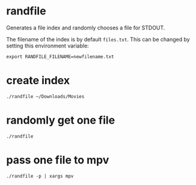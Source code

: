 # randfile
Generates a file index and randomly chooses a file for STDOUT.

The filename of the index is by default ```files.txt```.
This can be changed by setting this environment variable:

```
export RANDFILE_FILENAME=newfilename.txt
```

# create index
```
./randfile ~/Downloads/Movies
```

# randomly get one file
```
./randfile
```
# pass one file to mpv
```
./randfile -p | xargs mpv
```
